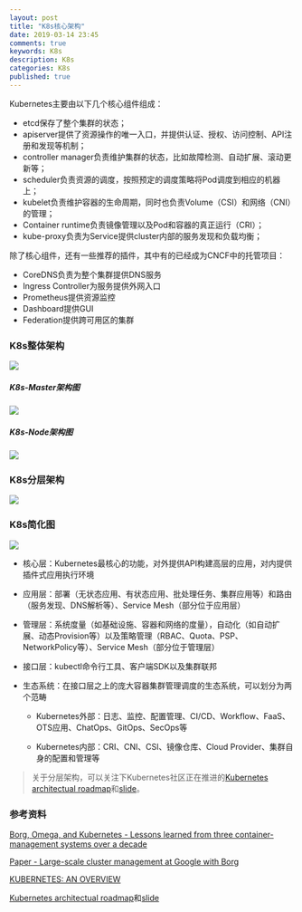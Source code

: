 ```yaml
---
layout: post
title: "K8s核心架构"
date: 2019-03-14 23:45
comments: true
keywords: K8s
description: K8s
categories: K8s
published: true
---
```


Kubernetes主要由以下几个核心组件组成：

* etcd保存了整个集群的状态；
* apiserver提供了资源操作的唯一入口，并提供认证、授权、访问控制、API注册和发现等机制；
* controller manager负责维护集群的状态，比如故障检测、自动扩展、滚动更新等；
* scheduler负责资源的调度，按照预定的调度策略将Pod调度到相应的机器上；
* kubelet负责维护容器的生命周期，同时也负责Volume（CSI）和网络（CNI）的管理；
* Container runtime负责镜像管理以及Pod和容器的真正运行（CRI）；
* kube-proxy负责为Service提供cluster内部的服务发现和负载均衡；

<!-- More -->


除了核心组件，还有一些推荐的插件，其中有的已经成为CNCF中的托管项目：

* CoreDNS负责为整个集群提供DNS服务
* Ingress Controller为服务提供外网入口
* Prometheus提供资源监控
* Dashboard提供GUI
* Federation提供跨可用区的集群


### K8s整体架构
<img src="{{ root_url }}/images/k8s/kubernetes-whole-arch.png" />


##### K8s-Master架构图
<img src="{{ root_url }}/images/k8s/kubernetes-master-arch.png" />

##### K8s-Node架构图
<img src="{{ root_url }}/images/k8s/kubernetes-node-arch.png" />

### K8s分层架构
<img src="{{ root_url }}/images/k8s/kubernetes-layers-arch.png" />

### K8s简化图
<img src="{{ root_url }}/images/k8s/k8s-control-plane.jpg" />


* 核心层：Kubernetes最核心的功能，对外提供API构建高层的应用，对内提供插件式应用执行环境
* 应用层：部署（无状态应用、有状态应用、批处理任务、集群应用等）和路由（服务发现、DNS解析等）、Service Mesh（部分位于应用层）
* 管理层：系统度量（如基础设施、容器和网络的度量），自动化（如自动扩展、动态Provision等）以及策略管理（RBAC、Quota、PSP、NetworkPolicy等）、Service Mesh（部分位于管理层）
* 接口层：kubectl命令行工具、客户端SDK以及集群联邦
* 生态系统：在接口层之上的庞大容器集群管理调度的生态系统，可以划分为两个范畴

	* Kubernetes外部：日志、监控、配置管理、CI/CD、Workflow、FaaS、OTS应用、ChatOps、GitOps、SecOps等

	* Kubernetes内部：CRI、CNI、CSI、镜像仓库、Cloud Provider、集群自身的配置和管理等

> 关于分层架构，可以关注下Kubernetes社区正在推进的[Kubernetes architectual roadmap](https://docs.google.com/document/d/1XkjVm4bOeiVkj-Xt1LgoGiqWsBfNozJ51dyI-ljzt1o)和[slide](https://docs.google.com/presentation/d/1GpELyzXOGEPY0Y1ft26yMNV19ROKt8eMN67vDSSHglk/edit)。

### 参考资料
[Borg, Omega, and Kubernetes - Lessons learned from three container-management systems over a decade](http://queue.acm.org/detail.cfm?id=2898444)

[Paper - Large-scale cluster management at Google with Borg](http://static.googleusercontent.com/media/research.google.com/zh-CN//pubs/archive/43438.pdf)

[KUBERNETES: AN OVERVIEW](http://thenewstack.io/kubernetes-an-overview)

[Kubernetes architectual roadmap](https://docs.google.com/document/d/1XkjVm4bOeiVkj-Xt1LgoGiqWsBfNozJ51dyI-ljzt1o)和[slide](https://docs.google.com/presentation/d/1GpELyzXOGEPY0Y1ft26yMNV19ROKt8eMN67vDSSHglk/edit)

